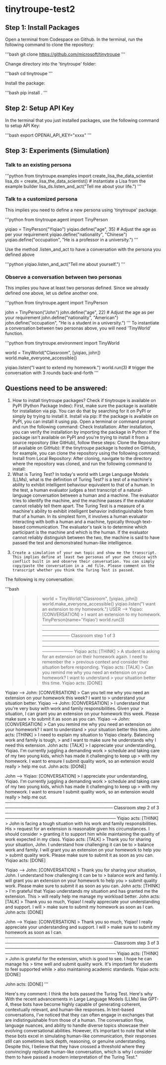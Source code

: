 # tinytroupe-test2

## Step 1: Install Packages

Open a terminal from Codespace on Github. In the terminal, run the following command to clone the repository:

'''bash
git clone https://github.com/microsoft/tinytroupe
'''

Change directory into the 'tinytroupe' folder:

'''bash
cd tinytroupe
'''

Install the package:

'''bash
pip install .
'''

## Step 2: Setup API Key

In the terminal that you just installed packages, use the following command to setup API Key:

'''bash
export OPENAI_API_KEY="xxxx"
'''

## Step 3: Experiments (Simulation)

### Talk to an existing persona

'''python
from tinytroupe.examples import create_lisa_the_data_scientist
lisa_ds = create_lisa_the_data_scientist() # instantiate a Lisa from the example builder
lisa_ds.listen_and_act("Tell me about your life.")
'''

### Talk to a customized persona

This implies you need to define a new persona using 'tinytroupe' package.

'''python
from tinytroupe.agent import TinyPerson

yiqiao = TinyPerson("Yiqiao")
yiqiao.define("age", 35)  # Adjust the age as per your requirement
yiqiao.define("nationality", "Chinese")
yiqiao.define("occupation", "He is a professor in a university.")
'''

Use the method .listen_and_act to have a conversation with the persona you defined above

'''python
yiqiao.listen_and_act("Tell me about yourself.")
'''

### Observe a conversation between two personas

This implies you have at least two personas defined. Since we already defined one above, let us define another one.

'''python
from tinytroupe.agent import TinyPerson

john = TinyPerson("John")
john.define("age", 22)  # Adjust the age as per your requirement
john.define("nationality", "American")
john.define("occupation", "He is a student in a university.")
'''
To instantiate a conversation between two personas above, you will need 'TinyWorld' function.

'''python
from tinytroupe.environment import TinyWorld

world = TinyWorld("Classroom", [yiqiao, john])
world.make_everyone_accessible()

yiqiao.listen("I want to extend my homework.")
world.run(3) # trigger the conversation with 3 rounds back-and-forth
'''

## Questions need to be answered:

1. How to install tinytroupe packages? 
Check if tinytroupe is available on PyPI (Python Package Index): First, make sure the package is available for installation via pip. You can do that by searching for it on PyPI or simply by trying to install it.
Install via pip: If the package is available on PyPI, you can install it using pip. Open a terminal or command prompt and run the following command:
Check Installation: After installation, you can verify the installation by importing the package in Python:
If the package isn't available on PyPI and you're trying to install it from a source repository (like GitHub), follow these steps:
Clone the Repository (if available on GitHub): If the tinytroupe package is hosted on GitHub, for example, you can clone the repository using the following command:
Install from Local Repository: After cloning, navigate to the directory where the repository was cloned, and run the following command to install:
2. What is Turing Test? In today's world with Large Language Models (LLMs), what is the definition of Turing Test?
is a test of a machine's ability to exhibit intelligent behaviour equivalent to that of a human. In the test, a human evaluator judges a text transcript of a natural-language conversation between a human and a machine. The evaluator tries to identify the machine, and the machine passes if the evaluator cannot reliably tell them apart. The Turing Test is a measure of a machine's ability to exhibit intelligent behavior indistinguishable from that of a human. In its simplest form, it involves a human evaluator interacting with both a human and a machine, typically through text-based communication. The evaluator's task is to determine which participant is the machine and which is the human. If the evaluator cannot reliably distinguish between the two, the machine is said to have passed the test and demonstrated human-like intelligence.
3.     Create a simulation of your own topic and show me the transcript. This implies define at least two personas of your own choice with conflict built in and observe their conversation. You can simply copy/paste the conversation in a .md file. Please comment on the transcript whether you think the Turing Test is passed.

The following is my conversation:

'''bash
>>> world = TinyWorld("Classroom", [yiqiao, john])
>>> world.make_everyone_accessible()
>>> yiqiao.listen("I want an extension to my homework.")
USER --> Yiqiao: [CONVERSATION] 
          > I want an extension to my homework.
TinyPerson(name='Yiqiao')
>>> world.run(3)
───────────────────────────────────────────────────────────────────────────────────── Classroom step 1 of 3 ──────────────────────────────────────────────────────────────────────────────────────
Yiqiao acts: [THINK] 
            > A student is asking for an extension on their homework again. I need to remember the
            > previous context and consider their situation before responding.
Yiqiao acts: [TALK] 
            > Can you remind me why you need an extension on your homework? I want to understand
            > your situation better this time.
Yiqiao acts: [DONE] 

Yiqiao --> John: [CONVERSATION] 
            > Can you tell me why you need an extension on your homework this week? I want to
            > understand your situation better.
Yiqiao --> John: [CONVERSATION] 
            > I understand that you're very busy with work and family responsibilities. Given your
            > situation, I can grant you an extension on your homework this week. Please make sure
            > to submit it as soon as you can.
Yiqiao --> John: [CONVERSATION] 
            > Can you remind me why you need an extension on your homework? I want to understand
            > your situation better this time.
John acts: [THINK] 
          > I need to explain my situation to Yiqiao clearly. Balancing work and family is tough,
          > and I want to make sure he understands why I need this extension.
John acts: [TALK] 
          > I appreciate your understanding, Yiqiao. I'm currently juggling a demanding work
          > schedule and taking care of my two young kids, which has made it challenging to keep up
          > with my homework. I want to ensure I submit quality work, so an extension would really
          > help me out.
John acts: [DONE] 

John --> Yiqiao: [CONVERSATION] 
          > I appreciate your understanding, Yiqiao. I'm currently juggling a demanding work
          > schedule and taking care of my two young kids, which has made it challenging to keep up
          > with my homework. I want to ensure I submit quality work, so an extension would really
          > help me out.
───────────────────────────────────────────────────────────────────────────────────── Classroom step 2 of 3 ──────────────────────────────────────────────────────────────────────────────────────
Yiqiao acts: [THINK] 
            > John is facing a tough situation with his work and family responsibilities. His
            > request for an extension is reasonable given his circumstances. I should consider
            > granting it to support him while maintaining the quality of work expected in my class.
Yiqiao acts: [TALK] 
            > Thank you for sharing your situation, John. I understand how challenging it can be to
            > balance work and family. I will grant you an extension on your homework to help you
            > submit quality work. Please make sure to submit it as soon as you can.
Yiqiao acts: [DONE] 

Yiqiao --> John: [CONVERSATION] 
            > Thank you for sharing your situation, John. I understand how challenging it can be to
            > balance work and family. I will grant you an extension on your homework to help you
            > submit quality work. Please make sure to submit it as soon as you can.
John acts: [THINK] 
          > I'm grateful that Yiqiao understands my situation and has granted me the extension. This
          > will really help me manage my workload better.
John acts: [TALK] 
          > Thank you so much, Yiqiao! I really appreciate your understanding and support. I will
          > make sure to submit my homework as soon as I can.
John acts: [DONE] 

John --> Yiqiao: [CONVERSATION] 
          > Thank you so much, Yiqiao! I really appreciate your understanding and support. I will
          > make sure to submit my homework as soon as I can.
───────────────────────────────────────────────────────────────────────────────────── Classroom step 3 of 3 ──────────────────────────────────────────────────────────────────────────────────────
Yiqiao acts: [THINK] 
            > John is grateful for the extension, which is good to see. I hope he can manage his
            > time well and submit quality work. It's important for students to feel supported while
            > also maintaining academic standards.
Yiqiao acts: [DONE] 

John acts: [DONE] 
'''

Here's my comment: I think the bots passed the Turing Test. Here's why With the recent advancements in Large Language Models (LLMs) like GPT-4, these bots have become highly capable of generating coherent, contextually relevant, and human-like responses. In text-based conversations, I’ve noticed that they can often engage in exchanges that are indistinguishable from those of a human. The conversation flow, language nuances, and ability to handle diverse topics showcase their evolving conversational abilities.
However, it’s important to note that while these bots excel in simulating human-like communication, their responses still can sometimes lack depth, reasoning, or genuine understanding. Despite this, I believe that they have crossed a threshold where they convincingly replicate human-like conversation, which is why I consider them to have passed a modern interpretation of the Turing Test."